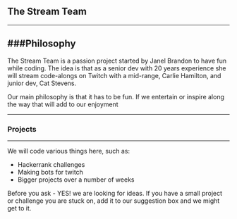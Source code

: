 ## The Stream Team
---
###Philosophy
---
The Stream Team is a passion project started by Janel Brandon to have fun while coding. The idea is that as a senior dev with 20 years experience she will stream code-alongs on Twitch with a mid-range, Carlie Hamilton, and junior dev, Cat Stevens.

Our main philosophy is that it has to be fun. If we entertain or inspire along the way that will add to our enjoyment

---
### Projects
---

We will code various things here, such as:
 
- Hackerrank challenges
- Making bots for twitch
- Bigger projects over a number of weeks

Before you ask - YES! we are looking for ideas. If you have a small project or challenge you are stuck on, add it to our suggestion box and we might get to it.
